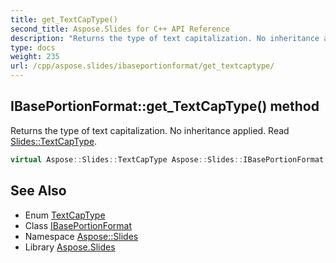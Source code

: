 ```yaml
---
title: get_TextCapType()
second_title: Aspose.Slides for C++ API Reference
description: "Returns the type of text capitalization. No inheritance applied. Read Slides::TextCapType."
type: docs
weight: 235
url: /cpp/aspose.slides/ibaseportionformat/get_textcaptype/
---
```

## IBasePortionFormat::get_TextCapType() method


Returns the type of text capitalization. No inheritance applied. Read [Slides::TextCapType](../../textcaptype/).

```cpp
virtual Aspose::Slides::TextCapType Aspose::Slides::IBasePortionFormat::get_TextCapType()=0
```

## See Also

* Enum [TextCapType](../textcaptype/)
* Class [IBasePortionFormat](./)
* Namespace [Aspose::Slides](../)
* Library [Aspose.Slides](../../)
